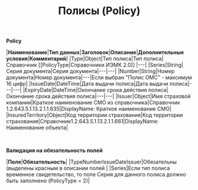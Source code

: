 ﻿---
layout: default
title: Полисы (Policy)
position: 
categories: 
tags: 
---

**Policy**

|**Наименование**|**Тип данных**|**Заголовок**|**Описание**|**Дополнительные условия**|**Комментарий**|
|Type|Object|Тип полиса|Тип полиса|Справочник [[PolicyType|Справочники ИЭМК 2.0]] |---|
|Series|String|Серия документа|Серия документа|---|---|
|Number|String|Номер документа|Номер документа|---|Если выбран "Полис ОМС" - максимум 16 цифр|
|IssueDate|DateTime|Дата выдачи полиса|Дата выдачи полиса|---|---|
|ExpiryDate|DateTime|Окончание срока действия полиса|Окончание срока действия полиса|---|---|
|Issuer|Object|Имя страховой компании|Краткое наименование СМО из справочника|Справочник 1.2.643.5.1.13.2.1.1.635|DisplayName: Краткое наименование СМО|
|InsuredTerritory|Object|Код территории страхования|Код территории страхования|Справочник1.2.643.5.1.13.2.1.1.661|DisplayName: Наименование объекта|

 

**Валидация на обязательность полей**

|**Поле**|**Обязательность**|
|TypeNumberIssueDateIssuer|Обязательны (выделены красным в описании полей |
|Series|Если тип полиса временное свидетельство, то поле Серия для данного полиса должно быть заполнено (PolicyType = 2)|

